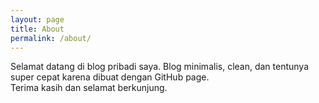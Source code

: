 ```yaml
---
layout: page
title: About
permalink: /about/
---
```


Selamat datang di blog pribadi saya. Blog minimalis, clean, dan tentunya super cepat karena dibuat dengan GitHub page. <br>
Terima kasih dan selamat berkunjung. 

